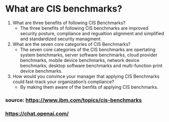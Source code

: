 # What are CIS benchmarks?
1) What are three benefits of following CIS Benchmarks?
    - The three benefits of following CIS benchmarks are improved security posture, compliance and regualtion alignment and simplified and standardized security managment. 
2) What are the seven core categories of CIS Benchmarks?
    - The seven core categories of the CIS benchmarks are opertating system benchmarks, server software benchmarks, cloud provider benchmarks, mobile device benchmarks, network device benchmarks, desktop software benchmarks and multi-function print device benchmarks. 
3) How would you convince your manager that applying CIS Benchmarks could fast-track your organization’s compliance?
    - By making them aware of the benfits of applying CIS benchmarks.  
### source: https://www.ibm.com/topics/cis-benchmarks 
###         https://chat.openai.com/ 